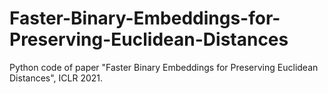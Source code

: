 # Faster-Binary-Embeddings-for-Preserving-Euclidean-Distances
Python code of paper "Faster Binary Embeddings for Preserving Euclidean Distances", ICLR 2021.
